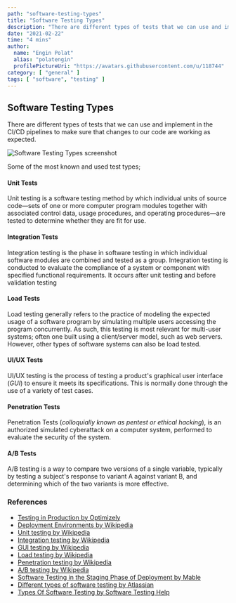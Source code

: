 ```yaml
---
path: "software-testing-types"
title: "Software Testing Types"
description: "There are different types of tests that we can use and implement in the CI/CD pipelines to make sure that changes to our code are working as expected."
date: "2021-02-22"
time: "4 mins"
author:
  name: "Engin Polat"
  alias: "polatengin"
  profilePictureUri: "https://avatars.githubusercontent.com/u/118744"
category: [ "general" ]
tags: [ "software", "testing" ]
---
```

## Software Testing Types

There are different types of tests that we can use and implement in the CI/CD pipelines to make sure that changes to our code are working as expected.

![Software Testing Types screenshot](../_static/assets/2021/02/software-testing-types-0.png)

Some of the most known and used test types;

#### Unit Tests

Unit testing is a software testing method by which individual units of source code—sets of one or more computer program modules together with associated control data, usage procedures, and operating procedures—are tested to determine whether they are fit for use.

#### Integration Tests

Integration testing is the phase in software testing in which individual software modules are combined and tested as a group. Integration testing is conducted to evaluate the compliance of a system or component with specified functional requirements. It occurs after unit testing and before validation testing

#### Load Tests

Load testing generally refers to the practice of modeling the expected usage of a software program by simulating multiple users accessing the program concurrently. As such, this testing is most relevant for multi-user systems; often one built using a client/server model, such as web servers. However, other types of software systems can also be load tested.

#### UI/UX Tests

UI/UX testing is the process of testing a product's graphical user interface (_GUI_) to ensure it meets its specifications. This is normally done through the use of a variety of test cases.

#### Penetration Tests

Penetration Tests (_colloquially known as pentest or ethical hacking_), is an authorized simulated cyberattack on a computer system, performed to evaluate the security of the system.

#### A/B Tests

A/B testing is a way to compare two versions of a single variable, typically by testing a subject's response to variant A against variant B, and determining which of the two variants is more effective.

### References

* [Testing in Production by Optimizely](https://www.optimizely.com/optimization-glossary/testing-in-production/)
* [Deployment Environments by Wikipedia](https://en.wikipedia.org/wiki/Deployment_environment)
* [Unit testing by Wikipedia](https://en.wikipedia.org/wiki/Unit_testing)
* [Integration testing by Wikipedia](https://en.wikipedia.org/wiki/Integration_testing)
* [GUI testing by Wikipedia](https://en.wikipedia.org/wiki/Graphical_user_interface_testing)
* [Load testing by Wikipedia](https://en.wikipedia.org/wiki/Load_testing)
* [Penetration testing by Wikipedia](https://en.wikipedia.org/wiki/Penetration_test)
* [A/B testing by Wikipedia](https://en.wikipedia.org/wiki/A/B_testing)
* [Software Testing in the Staging Phase of Deployment by Mable](https://www.mabl.com/blog/software-testing-in-staging-phase-of-deployment)
* [Different types of software testing by Atlassian](https://www.atlassian.com/continuous-delivery/software-testing/types-of-software-testing)
* [Types Of Software Testing by Software Testing Help](https://www.softwaretestinghelp.com/types-of-software-testing/)
